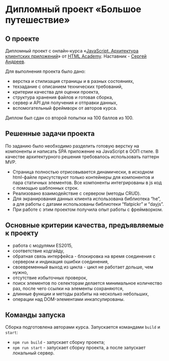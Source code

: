 # Дипломный проект «Большое путешествие»

## О проекте

Дипломный проект с онлайн-курса «[JavaScript. Архитектура клиентских приложений](https://htmlacademy.ru/intensive/ecmascript)» от [HTML Academy](https://htmlacademy.ru). Наставник - [Сергей Андреев](https://htmlacademy.ru/profile/id812127).

Для выполнения проекта было дано:
- верстка и стилизация страницы и в разных состояниях,
- техзадание с описанием технических требований,
- критерии качества для оценки проекта,
- структура хранения файлов и готовая сборка,
- сервер и API для получения и отправки данных,
- вспомогательный фреймворк от авторов курса.

Диплом был сдан со второй попытки на 100 баллов из 100.

## Решенные задачи проекта

По заданию было необходимо разделить готовую верстку на компоненты и написать SPA приложение на JavaScript в ООП стиле. В качестве архитектурного решения требовалось использовать паттерн MVP. 
- Страница полностью отрисовывается динамически, в исходном html-файле присутствуют только контейнеры для компонентов и пара статичных элементов. Все компоненты интегрированы в js код с помощью шаблонных строк.
- Реализовано взаимодействие с сервером (методы CRUD).
- Для экранирования данных клиента использована библиотека “he”, а для работы с датами использованы библиотеки “flatpickr” и “dayjs”. 
- При работе с этим проектом получила опыт работы с фреймворком. 

## Основные критерии качества, предъявляемые к проекту

- работа с модулями ES2015,
- соответствие кодгайду,
- обратная связь интерфейса - блокировка на время соединения с сервером и индикация ошибки соединения,
- своевременный выход из цикла - цикл не работает дольше, чем нужно,
- отсутствие избыточных проверок,
- поиск элементов по селекторам делается минимальное количество раз, после чего ссылки на элементы сохраняются,
- длинные функции и методы разбиты на несколько небольших,
- операции над DOM-элементами инкапсулированы.

## Команды запуска

Сборка подготовлена авторами курса. Запускается командами `build` и `start`:

- `npm run build` - запускает сборку проекта;
- `npm run start` - запускает сборку проекта, а после запускает локальный сервер.
